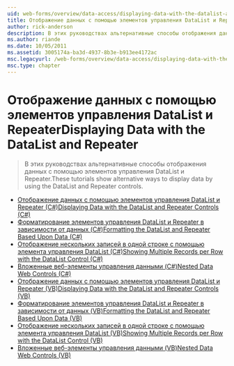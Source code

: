 ```yaml
---
uid: web-forms/overview/data-access/displaying-data-with-the-datalist-and-repeater/index
title: Отображение данных с помощью элементов управления DataList и Repeater | Документация Майкрософт
author: rick-anderson
description: В этих руководствах альтернативные способы отображения данных с помощью элементов управления DataList и Repeater.
ms.author: riande
ms.date: 10/05/2011
ms.assetid: 3005174a-ba3d-4937-8b3e-b913ee4172ac
msc.legacyurl: /web-forms/overview/data-access/displaying-data-with-the-datalist-and-repeater
msc.type: chapter
---
```

<a name="displaying-data-with-the-datalist-and-repeater"></a><span data-ttu-id="50e61-103">Отображение данных с помощью элементов управления DataList и Repeater</span><span class="sxs-lookup"><span data-stu-id="50e61-103">Displaying Data with the DataList and Repeater</span></span>
====================
> <span data-ttu-id="50e61-104">В этих руководствах альтернативные способы отображения данных с помощью элементов управления DataList и Repeater.</span><span class="sxs-lookup"><span data-stu-id="50e61-104">These tutorials show alternative ways to display data by using the DataList and Repeater controls.</span></span>


- [<span data-ttu-id="50e61-105">Отображение данных с помощью элементов управления DataList и Repeater (C#)</span><span class="sxs-lookup"><span data-stu-id="50e61-105">Displaying Data with the DataList and Repeater Controls (C#)</span></span>](displaying-data-with-the-datalist-and-repeater-controls-cs.md)
- [<span data-ttu-id="50e61-106">Форматирование элементов управления DataList и Repeater в зависимости от данных (C#)</span><span class="sxs-lookup"><span data-stu-id="50e61-106">Formatting the DataList and Repeater Based Upon Data (C#)</span></span>](formatting-the-datalist-and-repeater-based-upon-data-cs.md)
- [<span data-ttu-id="50e61-107">Отображение нескольких записей в одной строке с помощью элемента управления DataList (C#)</span><span class="sxs-lookup"><span data-stu-id="50e61-107">Showing Multiple Records per Row with the DataList Control (C#)</span></span>](showing-multiple-records-per-row-with-the-datalist-control-cs.md)
- [<span data-ttu-id="50e61-108">Вложенные веб-элементы управления данными (C#)</span><span class="sxs-lookup"><span data-stu-id="50e61-108">Nested Data Web Controls (C#)</span></span>](nested-data-web-controls-cs.md)
- [<span data-ttu-id="50e61-109">Отображение данных с помощью элементов управления DataList и Repeater (VB)</span><span class="sxs-lookup"><span data-stu-id="50e61-109">Displaying Data with the DataList and Repeater Controls (VB)</span></span>](displaying-data-with-the-datalist-and-repeater-controls-vb.md)
- [<span data-ttu-id="50e61-110">Форматирование элементов управления DataList и Repeater в зависимости от данных (VB)</span><span class="sxs-lookup"><span data-stu-id="50e61-110">Formatting the DataList and Repeater Based Upon Data (VB)</span></span>](formatting-the-datalist-and-repeater-based-upon-data-vb.md)
- [<span data-ttu-id="50e61-111">Отображение нескольких записей в одной строке с помощью элемента управления DataList (VB)</span><span class="sxs-lookup"><span data-stu-id="50e61-111">Showing Multiple Records per Row with the DataList Control (VB)</span></span>](showing-multiple-records-per-row-with-the-datalist-control-vb.md)
- [<span data-ttu-id="50e61-112">Вложенные веб-элементы управления данными (VB)</span><span class="sxs-lookup"><span data-stu-id="50e61-112">Nested Data Web Controls (VB)</span></span>](nested-data-web-controls-vb.md)
